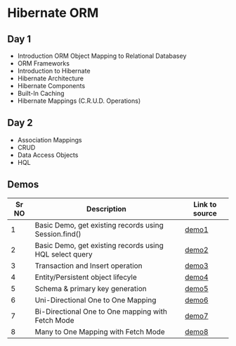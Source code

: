 # Hibernate ORM

## Day 1

- Introduction ORM
	Object Mapping to Relational Databasey
- ORM Frameworks
- Introduction to Hibernate
- Hibernate Architecture
- Hibernate Components
- Built-In Caching 
- Hibernate Mappings (C.R.U.D. Operations)


## Day 2

- Association Mappings
- CRUD
- Data Access Objects
- HQL

## Demos

Sr NO | Description | Link to source
------|-------------|---------------
1 | Basic Demo, get existing records using Session.find() | [demo1](./code-samples/hibernate-demo1/)
2 | Basic Demo, get existing records using HQL select query | [demo2](./code-samples/hibernate-demo2/)
3 | Transaction and Insert operation | [demo3](./code-samples/hibernate-demo3/)
4 | Entity/Persistent object lifecyle  | [demo4](./code-samples/hibernate-demo4/)
5 | Schema & primary key generation | [demo5](./code-samples/hibernate-demo5/)
6 | Uni-Directional One to One Mapping | [demo6](./code-samples/hibernate-demo6/)
7 | Bi-Directional One to One mapping with Fetch Mode | [demo7](./code-samples/hibernate-demo7/)
8 | Many to One Mapping with Fetch Mode | [demo8](./code-samples/hibernate-demo8/)
